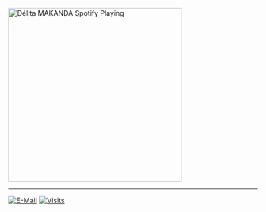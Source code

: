 [<img src="https://spotify-now-playing-nv3hb9i9h.vercel.app/api/spotify-playing" alt="Délita MAKANDA Spotify Playing" width="350" />](https://open.spotify.com/user/delita.makanda)

---
[![E-Mail](https://img.shields.io/badge/email-reveal-2a8?style=flat-square&logo=gmail&logoColor=white)](https://mailhide.io/e/7Z9YnmXq)
[![Visits](https://komarev.com/ghpvc/?username=delitamakanda&logo=GitHub&label=github%20visits&color=336699&logoColor=white&style=flat-square)](https://github.com/delitamakanda)

[//]: <> (The `&nbsp;` is to have Aphelion take up more space)
[//]: <> (Old Visits: https://badges.pufler.dev/visits/delitamakanda/delitamakanda?logo=GitHub&label=github%20visits&color=336699&logoColor=white&style=flat-square)
